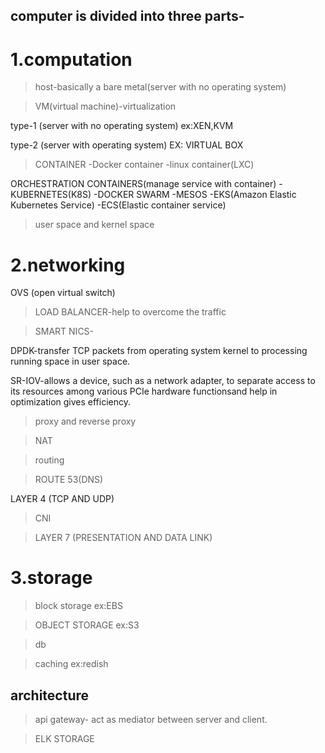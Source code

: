 ## computer is divided into three parts-

# 1.computation 
> host-basically a bare metal(server with no operating system)

> VM(virtual machine)-virtualization

  type-1 (server with no operating system) ex:XEN,KVM

  type-2 (server with operating system) EX: VIRTUAL BOX

  
> CONTAINER
  -Docker container
  -linux container(LXC)

  ORCHESTRATION CONTAINERS(manage service with container)
  -KUBERNETES(K8S)
  -DOCKER SWARM
  -MESOS
  -EKS(Amazon Elastic Kubernetes Service)
  -ECS(Elastic container service)   
> user space and kernel space

# 2.networking
OVS (open virtual switch)

>LOAD BALANCER-help to overcome the traffic

>SMART NICS-

  DPDK-transfer TCP packets from operating system kernel to processing running space in user space.
  
  SR-IOV-allows a device, such as a network adapter, to separate access to its resources among various PCIe hardware functionsand help in optimization gives efficiency.
  
>proxy and reverse proxy

>NAT

>routing

>ROUTE 53(DNS)

 LAYER 4 (TCP AND UDP)
 
>CNI

>LAYER 7 (PRESENTATION AND DATA LINK)

# 3.storage 
 > block storage ex:EBS

 > OBJECT STORAGE ex:S3

 > db

> caching ex:redish

## architecture
> api gateway- act as mediator between server and client.

> ELK STORAGE




> 
> 
